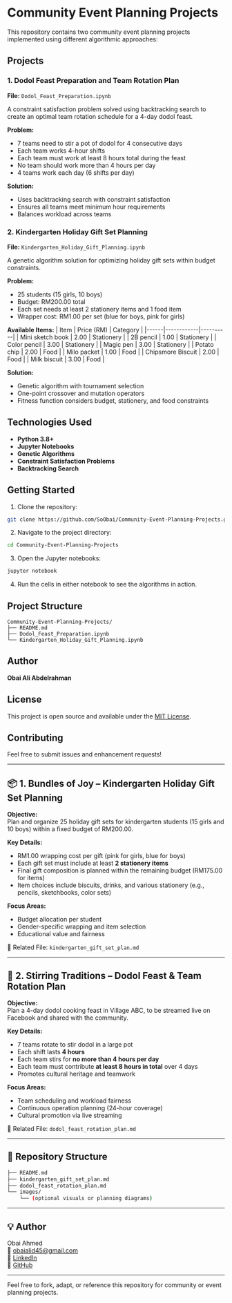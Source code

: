 # Community Event Planning Projects

This repository contains two community event planning projects implemented using different algorithmic approaches:

## Projects

### 1. Dodol Feast Preparation and Team Rotation Plan
**File:** `Dodol_Feast_Preparation.ipynb`

A constraint satisfaction problem solved using backtracking search to create an optimal team rotation schedule for a 4-day dodol feast.

**Problem:**
- 7 teams need to stir a pot of dodol for 4 consecutive days
- Each team works 4-hour shifts
- Each team must work at least 8 hours total during the feast
- No team should work more than 4 hours per day
- 4 teams work each day (6 shifts per day)

**Solution:**
- Uses backtracking search with constraint satisfaction
- Ensures all teams meet minimum hour requirements
- Balances workload across teams

### 2. Kindergarten Holiday Gift Set Planning
**File:** `Kindergarten_Holiday_Gift_Planning.ipynb`

A genetic algorithm solution for optimizing holiday gift sets within budget constraints.

**Problem:**
- 25 students (15 girls, 10 boys)
- Budget: RM200.00 total
- Each set needs at least 2 stationery items and 1 food item
- Wrapper cost: RM1.00 per set (blue for boys, pink for girls)

**Available Items:**
| Item | Price (RM) | Category |
|------|------------|----------|
| Mini sketch book | 2.00 | Stationery |
| 2B pencil | 1.00 | Stationery |
| Color pencil | 3.00 | Stationery |
| Magic pen | 3.00 | Stationery |
| Potato chip | 2.00 | Food |
| Milo packet | 1.00 | Food |
| Chipsmore Biscuit | 2.00 | Food |
| Milk biscuit | 3.00 | Food |

**Solution:**
- Genetic algorithm with tournament selection
- One-point crossover and mutation operators
- Fitness function considers budget, stationery, and food constraints

## Technologies Used

- **Python 3.8+**
- **Jupyter Notebooks**
- **Genetic Algorithms**
- **Constraint Satisfaction Problems**
- **Backtracking Search**

## Getting Started

1. Clone the repository:
```bash
git clone https://github.com/SoObai/Community-Event-Planning-Projects.git
```

2. Navigate to the project directory:
```bash
cd Community-Event-Planning-Projects
```

3. Open the Jupyter notebooks:
```bash
jupyter notebook
```

4. Run the cells in either notebook to see the algorithms in action.

## Project Structure

```
Community-Event-Planning-Projects/
├── README.md
├── Dodol_Feast_Preparation.ipynb
└── Kindergarten_Holiday_Gift_Planning.ipynb
```

## Author

**Obai Ali Abdelrahman**

## License

This project is open source and available under the [MIT License](LICENSE).

## Contributing

Feel free to submit issues and enhancement requests!

---

## 📦 1. Bundles of Joy – Kindergarten Holiday Gift Set Planning

**Objective:**  
Plan and organize 25 holiday gift sets for kindergarten students (15 girls and 10 boys) within a fixed budget of RM200.00.

**Key Details:**
- RM1.00 wrapping cost per gift (pink for girls, blue for boys)
- Each gift set must include at least **2 stationery items**
- Final gift composition is planned within the remaining budget (RM175.00 for items)
- Item choices include biscuits, drinks, and various stationery (e.g., pencils, sketchbooks, color sets)

**Focus Areas:**
- Budget allocation per student
- Gender-specific wrapping and item selection
- Educational value and fairness

📁 Related File: `kindergarten_gift_set_plan.md`

---

## 🍯 2. Stirring Traditions – Dodol Feast & Team Rotation Plan

**Objective:**  
Plan a 4-day dodol cooking feast in Village ABC, to be streamed live on Facebook and shared with the community.

**Key Details:**
- 7 teams rotate to stir dodol in a large pot
- Each shift lasts **4 hours**
- Each team stirs for **no more than 4 hours per day**
- Each team must contribute **at least 8 hours in total** over 4 days
- Promotes cultural heritage and teamwork

**Focus Areas:**
- Team scheduling and workload fairness
- Continuous operation planning (24-hour coverage)
- Cultural promotion via live streaming

📁 Related File: `dodol_feast_rotation_plan.md`

---

## 📌 Repository Structure

```bash
├── README.md
├── kindergarten_gift_set_plan.md
├── dodol_feast_rotation_plan.md
└── images/
    └── (optional visuals or planning diagrams)
```

---

## 💡 Author

Obai Ahmed  
📧 obaialid45@gmail.com  
🔗 [LinkedIn](https://www.linkedin.com/in/obai-ahmed-b7697433a/)  
🔗 [GitHub](https://github.com/SoObai)

---

Feel free to fork, adapt, or reference this repository for community or event planning projects.
